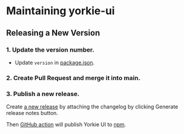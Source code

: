 # Maintaining yorkie-ui

## Releasing a New Version

### 1. Update the version number.

- Update `version` in [package.json](https://github.com/yorkie-team/yorkie-ui/blob/main/package.json#L3).

### 2. Create Pull Request and merge it into main.

### 3. Publish a new release.

Create [a new release](https://github.com/yorkie-team/yorkie-ui/releases/new) by attaching the changelog by clicking Generate release notes button.

Then [GitHub action](https://github.com/yorkie-team/yorkie-ui/blob/main/.github/workflows/npm-publish.yml) will publish Yorkie UI to [npm](https://www.npmjs.com/package/yorkie-ui).
